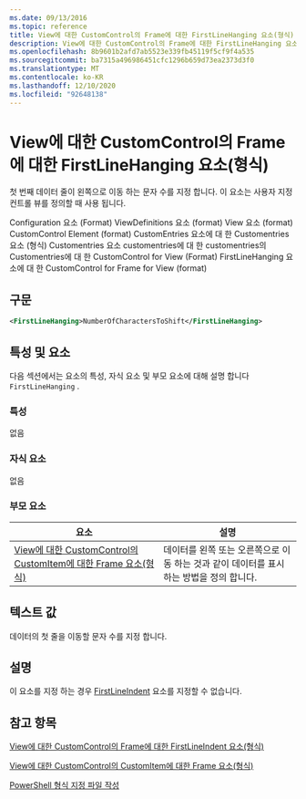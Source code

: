```yaml
---
ms.date: 09/13/2016
ms.topic: reference
title: View에 대한 CustomControl의 Frame에 대한 FirstLineHanging 요소(형식)
description: View에 대한 CustomControl의 Frame에 대한 FirstLineHanging 요소(형식)
ms.openlocfilehash: 8b9601b2afd7ab5523e339fb45119f5cf9f4a535
ms.sourcegitcommit: ba7315a496986451cfc1296b659d73ea2373d3f0
ms.translationtype: MT
ms.contentlocale: ko-KR
ms.lasthandoff: 12/10/2020
ms.locfileid: "92648138"
---
```

# <a name="firstlinehanging-element-for-frame-for-customcontrol-for-view-format"></a>View에 대한 CustomControl의 Frame에 대한 FirstLineHanging 요소(형식)

첫 번째 데이터 줄이 왼쪽으로 이동 하는 문자 수를 지정 합니다. 이 요소는 사용자 지정 컨트롤 뷰를 정의할 때 사용 됩니다.

Configuration 요소 (Format) ViewDefinitions 요소 (format) View 요소 (format) CustomControl Element (format) CustomEntries 요소에 대 한 Customentries 요소 (형식) Customentries 요소 customentries에 대 한 customentries의 Customentries에 대 한 CustomControl for View (Format) FirstLineHanging 요소에 대 한 CustomControl for Frame for View (format)

## <a name="syntax"></a>구문

```xml
<FirstLineHanging>NumberOfCharactersToShift</FirstLineHanging>
```

## <a name="attributes-and-elements"></a>특성 및 요소

다음 섹션에서는 요소의 특성, 자식 요소 및 부모 요소에 대해 설명 합니다 `FirstLineHanging` .

### <a name="attributes"></a>특성

없음

### <a name="child-elements"></a>자식 요소

없음

### <a name="parent-elements"></a>부모 요소

|요소|설명|
|-------------|-----------------|
|[View에 대한 CustomControl의 CustomItem에 대한 Frame 요소(형식)](./frame-element-for-customitem-for-customcontrol-for-view-format.md)|데이터를 왼쪽 또는 오른쪽으로 이동 하는 것과 같이 데이터를 표시 하는 방법을 정의 합니다.|

## <a name="text-value"></a>텍스트 값

데이터의 첫 줄을 이동할 문자 수를 지정 합니다.

## <a name="remarks"></a>설명

이 요소를 지정 하는 경우 [FirstLineIndent](./firstlineindent-element-for-frame-for-customcontrol-for-view-format.md) 요소를 지정할 수 없습니다.

## <a name="see-also"></a>참고 항목

[View에 대한 CustomControl의 Frame에 대한 FirstLineIndent 요소(형식)](./firstlineindent-element-for-frame-for-customcontrol-for-view-format.md)

[View에 대한 CustomControl의 CustomItem에 대한 Frame 요소(형식)](./frame-element-for-customitem-for-customcontrol-for-view-format.md)

[PowerShell 형식 지정 파일 작성](./writing-a-powershell-formatting-file.md)
